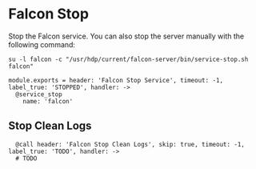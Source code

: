 
# Falcon Stop

Stop the Falcon service. You can also stop the server manually with the
following command:

```
su -l falcon -c "/usr/hdp/current/falcon-server/bin/service-stop.sh falcon"
```

    module.exports = header: 'Falcon Stop Service', timeout: -1, label_true: 'STOPPED', handler: ->
      @service_stop
        name: 'falcon'

## Stop Clean Logs

      @call header: 'Falcon Stop Clean Logs', skip: true, timeout: -1, label_true: 'TODO', handler: ->
      # TODO
